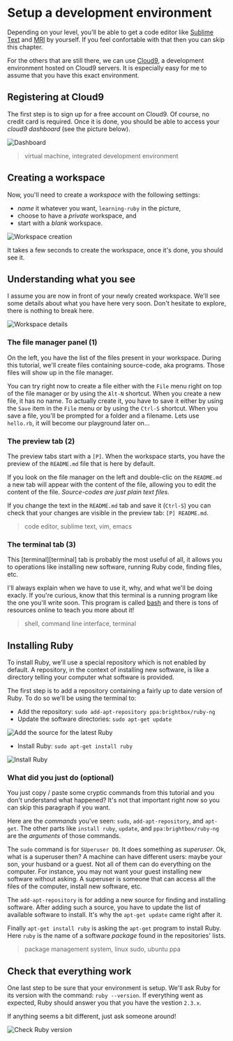 # Setup a development environment

Depending on your level, you'll be able to get a code editor like
[Sublime Text][sublime] and [MRI][dl-ruby] by yourself. If you feel
confortable with that then you can skip this chapter.

For the others that are still there, we can use [Cloud9][cloud9], a
development environment hosted on Cloud9 servers. It is especially
easy for me to assume that you have this exact environment.

## Registering at Cloud9

The first step is to sign up for a free account on Cloud9. Of course,
no credit card is required. Once it is done, you should be able to access
your _cloud9 dashboard_ (see the picture below).

![Dashboard](dashboard.png "Dashboard")

> virtual machine, integrated development environment

## Creating a workspace

Now, you'll need to create a _workspace_ with the following settings:

* _name_ it whatever you want, `learning-ruby` in the picture,
* choose to have a _private_ workspace, and
* start with a _blank_ workspace.

![Workspace creation](create-workspace.png "Workspace creation")

It takes a few seconds to create the workspace, once it's done, you should see it.

## Understanding what you see

I assume you are now in front of your newly created workspace. We'll see some
details about what you have here very soon. Don't hesitate to explore, there is
nothing to break here.

![Workspace details](workspace.png "Workspace details")

### The file manager panel (1)

On the left, you have the list of the files present in your workspace. During this
tutorial, we'll create files containing source-code, aka programs. Those files
will show up in the file manager.

You can try right now to create a file either with the `File` menu right on top
of the file manager or by using the `Alt-N` shortcut. When you create a new file,
it has no name. To actually create it, you have to save it either by using the
`Save` item in the `File` menu or by using the `Ctrl-S` shortcut. When you save
a file, you'll be prompted for a folder and a filename. Lets use `hello.rb`, it
will become our playground later on...

### The preview tab (2)

The preview tabs start with a `[P]`. When the workspace starts, you have the
preview of the `README.md` file that is here by default.

If you look on the file manager on the left and double-clic on the `README.md`
a new tab will appear with the content of the file, allowing you to edit the
content of the file. _Source-codes are just plain text files._

If you change the text in the `README.md` tab and save it (`Ctrl-S`) you can
check that your changes are visible in the preview tab: `[P] README.md`.

> code editor, sublime text, vim, emacs

### The terminal tab (3)

This [terminal][terminal] tab is probably the most useful of all, it allows you to
operations like installing new software, running Ruby code, finding files, etc.

I'll always explain when we have to use it, why, and what we'll be doing exacly.
If you're curious, know that this terminal is a running program like the one
you'll write soon. This program is called [bash][bash] and there is tons of
resources online to teach you more about it!

> shell, command line interface, terminal

## Installing Ruby

To install Ruby, we'll use a special repository which is not enabled by default.
A repository, in the context of installing new software, is like a directory
telling your computer what software is provided.

The first step is to add a repository containing a fairly up to date version of
Ruby. To do so we'll be using the terminal to:

* Add the repository: `sudo add-apt-repository ppa:brightbox/ruby-ng`
* Update the software directories: `sudo apt-get update`

![Add the source for the latest Ruby](add-ppa.png "Add the source for the latest Ruby")

* Install Ruby: `sudo apt-get install ruby`

![Install Ruby](install-ruby.png "Install Ruby")

### What did you just do (optional)

You just copy / paste some cryptic commands from this tutorial and you don't
understand what happened? It's not that important right now so you can skip this
paragraph if you want.

Here are the _commands_ you've seen: `sudo`, `add-apt-repository`, and `apt-get`.
The other parts like `install ruby`, `update`, and `ppa:brightbox/ruby-ng` are
the _arguments_ of those commands.

The `sudo` command is for `SUperuser DO`. It does something as _superuser_. Ok,
what is a superuser then? A machine can have different users: maybe your son,
your husband or a guest. Not all of them can do everything on the computer. For
instance, you may not want your guest installing new software without asking.
A superuser is someone that can access all the files of the computer, install
new software, etc.

The `add-apt-repository` is for adding a new source for finding and installing
software. After adding such a source, you have to update the list of available
software to install. It's why the `apt-get update` came right after it.

Finally `apt-get install ruby` is asking the `apt-get` program to install Ruby.
Here `ruby` is the name of a software _package_ found in the repositories' lists.

> package management system, linux sudo, ubuntu ppa

## Check that everything work

One last step to be sure that your environment is setup. We'll ask Ruby for its
version with the command: `ruby --version`. If everything went as expected, Ruby
should answer you that you have the vestion `2.3.x`.

If anything seems a bit different, just ask someone around!

![Check Ruby version](check-ruby-version.png "Check Ruby version")

[sublime]: https://www.sublimetext.com/
[dl-ruby]: https://www.ruby-lang.org/en/downloads/
[cloud9]: https://c9.io/
[bash]: 
[temrinal]: 
